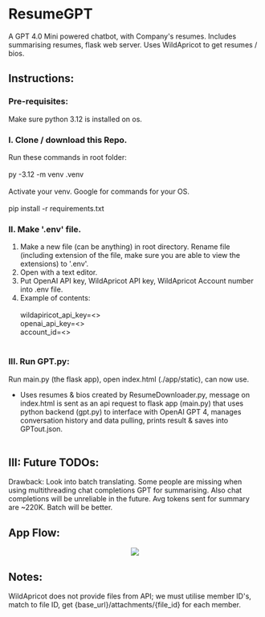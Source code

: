# ResumeGPT
A GPT 4.0 Mini powered chatbot, with  Company's resumes. Includes summarising resumes, flask web server.
Uses WildApricot to get resumes / bios.

## Instructions:
### Pre-requisites:
Make sure python 3.12 is installed on os.

### I. Clone / download this Repo.
Run these commands in root folder:<br> </br>
py -3.12 -m venv .venv <br> </br>
Activate your venv. Google for commands for your OS.<br> </br>
pip install -r requirements.txt

### II. Make '.env' file.
1. Make a new file (can be anything) in root directory. Rename file (including extension of the file, make sure you are able to view the extensions) to '.env'.
2. Open with a text editor.
3. Put OpenAI API key, WildApricot API key, WildApricot Account number into .env file. </br>
3. Example of contents:<br /><br />
wildapiricot_api_key=<><br />
openai_api_key=<><br />
account_id=<><br /><br />

### III. Run GPT.py: 
Run main.py (the flask app), open index.html (./app/static), can now use.
- Uses resumes & bios created by ResumeDownloader.py, message on index.html is sent as an api request to flask app (main.py) that uses python backend (gpt.py) to interface with OpenAI GPT 4, manages conversation history and data pulling, prints result & saves into GPTout.json.<br /><br />

## III: Future TODOs:
Drawback: Look into batch translating. Some people are missing when using multithreading chat completions GPT for summarising. Also chat completions will be unreliable in the future. Avg tokens sent for summary are ~220K. Batch will be better.<br />

## App Flow:
<p align="center"> <img src="https://github.com/user-attachments/assets/44b8c8f5-0b43-445e-b432-4ebcfed9bf96" /> </p>

## Notes:
WildApricot does not provide files from API; we must utilise member ID's, match to file ID, get {base_url}/attachments/{file_id} for each member.